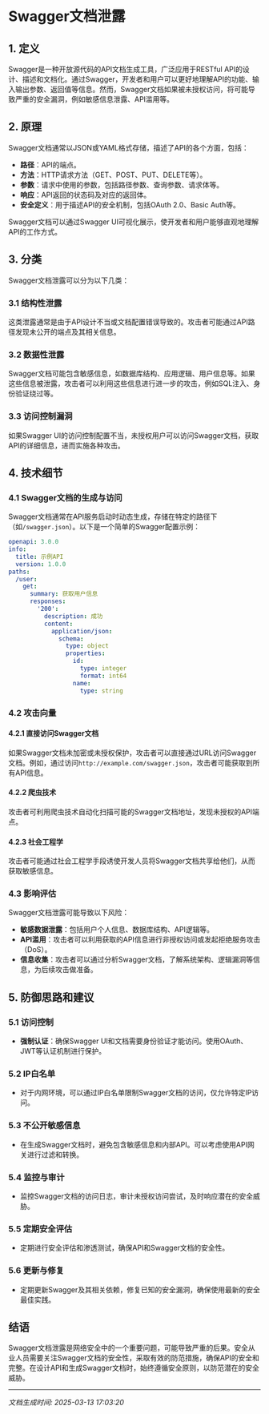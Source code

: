 # Swagger文档泄露

## 1. 定义

Swagger是一种开放源代码的API文档生成工具，广泛应用于RESTful API的设计、描述和文档化。通过Swagger，开发者和用户可以更好地理解API的功能、输入输出参数、返回值等信息。然而，Swagger文档如果被未授权访问，将可能导致严重的安全漏洞，例如敏感信息泄露、API滥用等。

## 2. 原理

Swagger文档通常以JSON或YAML格式存储，描述了API的各个方面，包括：

- **路径**：API的端点。
- **方法**：HTTP请求方法（GET、POST、PUT、DELETE等）。
- **参数**：请求中使用的参数，包括路径参数、查询参数、请求体等。
- **响应**：API返回的状态码及对应的返回体。
- **安全定义**：用于描述API的安全机制，包括OAuth 2.0、Basic Auth等。

Swagger文档可以通过Swagger UI可视化展示，使开发者和用户能够直观地理解API的工作方式。

## 3. 分类

Swagger文档泄露可以分为以下几类：

### 3.1 结构性泄露

这类泄露通常是由于API设计不当或文档配置错误导致的。攻击者可能通过API路径发现未公开的端点及其相关信息。

### 3.2 数据性泄露

Swagger文档可能包含敏感信息，如数据库结构、应用逻辑、用户信息等。如果这些信息被泄露，攻击者可以利用这些信息进行进一步的攻击，例如SQL注入、身份验证绕过等。

### 3.3 访问控制漏洞

如果Swagger UI的访问控制配置不当，未授权用户可以访问Swagger文档，获取API的详细信息，进而实施各种攻击。

## 4. 技术细节

### 4.1 Swagger文档的生成与访问

Swagger文档通常在API服务启动时动态生成，存储在特定的路径下（如`/swagger.json`）。以下是一个简单的Swagger配置示例：

```yaml
openapi: 3.0.0
info:
  title: 示例API
  version: 1.0.0
paths:
  /user:
    get:
      summary: 获取用户信息
      responses:
        '200':
          description: 成功
          content:
            application/json:
              schema:
                type: object
                properties:
                  id:
                    type: integer
                    format: int64
                  name:
                    type: string
```

### 4.2 攻击向量

#### 4.2.1 直接访问Swagger文档

如果Swagger文档未加密或未授权保护，攻击者可以直接通过URL访问Swagger文档。例如，通过访问`http://example.com/swagger.json`，攻击者可能获取到所有API信息。

#### 4.2.2 爬虫技术

攻击者可利用爬虫技术自动化扫描可能的Swagger文档地址，发现未授权的API端点。

#### 4.2.3 社会工程学

攻击者可能通过社会工程学手段诱使开发人员将Swagger文档共享给他们，从而获取敏感信息。

### 4.3 影响评估

Swagger文档泄露可能导致以下风险：

- **敏感数据泄露**：包括用户个人信息、数据库结构、API逻辑等。
- **API滥用**：攻击者可以利用获取的API信息进行非授权访问或发起拒绝服务攻击（DoS）。
- **信息收集**：攻击者可以通过分析Swagger文档，了解系统架构、逻辑漏洞等信息，为后续攻击做准备。

## 5. 防御思路和建议

### 5.1 访问控制

- **强制认证**：确保Swagger UI和文档需要身份验证才能访问。使用OAuth、JWT等认证机制进行保护。

### 5.2 IP白名单

- 对于内网环境，可以通过IP白名单限制Swagger文档的访问，仅允许特定IP访问。

### 5.3 不公开敏感信息

- 在生成Swagger文档时，避免包含敏感信息和内部API。可以考虑使用API网关进行过滤和转换。

### 5.4 监控与审计

- 监控Swagger文档的访问日志，审计未授权访问尝试，及时响应潜在的安全威胁。

### 5.5 定期安全评估

- 定期进行安全评估和渗透测试，确保API和Swagger文档的安全性。

### 5.6 更新与修复

- 定期更新Swagger及其相关依赖，修复已知的安全漏洞，确保使用最新的安全最佳实践。

## 结语

Swagger文档泄露是网络安全中的一个重要问题，可能导致严重的后果。安全从业人员需要关注Swagger文档的安全性，采取有效的防范措施，确保API的安全和完整。在设计API和生成Swagger文档时，始终遵循安全原则，以防范潜在的安全威胁。

---

*文档生成时间: 2025-03-13 17:03:20*
